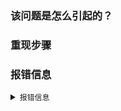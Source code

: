 ### 该问题是怎么引起的？


### 重现步骤



### 报错信息

<details><summary><code>报错信息</code></summary>

```typescript jsx

<h1>超级管理员：xtc2016@qq.com</h1>
<div></div>
```

</details>